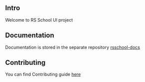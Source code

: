 ## Intro

Welcome to RS School UI project

## Documentation
Documentation is stored in the separate repository [rsschool-docs](https://github.com/rolling-scopes/rsschool-docs)

## Contributing
You can find Contributing guide [here](https://github.com/rolling-scopes/rsschool-ui/blob/master/CONTRIBUTING.md)
